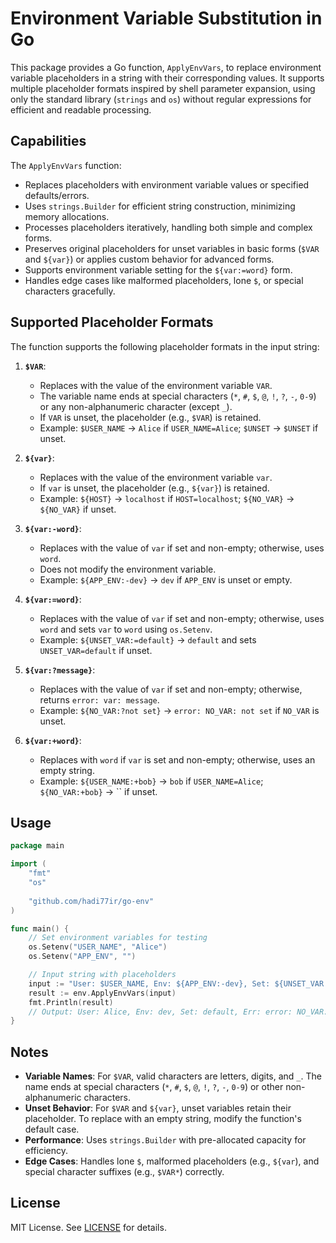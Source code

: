 # Environment Variable Substitution in Go

This package provides a Go function, `ApplyEnvVars`, to replace environment variable placeholders in a string with their corresponding values. It supports multiple placeholder formats inspired by shell parameter expansion, using only the standard library (`strings` and `os`) without regular expressions for efficient and readable processing.

## Capabilities

The `ApplyEnvVars` function:
- Replaces placeholders with environment variable values or specified defaults/errors.
- Uses `strings.Builder` for efficient string construction, minimizing memory allocations.
- Processes placeholders iteratively, handling both simple and complex forms.
- Preserves original placeholders for unset variables in basic forms (`$VAR` and `${var}`) or applies custom behavior for advanced forms.
- Supports environment variable setting for the `${var:=word}` form.
- Handles edge cases like malformed placeholders, lone `$`, or special characters gracefully.

## Supported Placeholder Formats

The function supports the following placeholder formats in the input string:

1. **`$VAR`**:
    - Replaces with the value of the environment variable `VAR`.
    - The variable name ends at special characters (`*`, `#`, `$`, `@`, `!`, `?`, `-`, `0-9`) or any non-alphanumeric character (except `_`).
    - If `VAR` is unset, the placeholder (e.g., `$VAR`) is retained.
    - Example: `$USER_NAME` → `Alice` if `USER_NAME=Alice`; `$UNSET` → `$UNSET` if unset.

2. **`${var}`**:
    - Replaces with the value of the environment variable `var`.
    - If `var` is unset, the placeholder (e.g., `${var}`) is retained.
    - Example: `${HOST}` → `localhost` if `HOST=localhost`; `${NO_VAR}` → `${NO_VAR}` if unset.

3. **`${var:-word}`**:
    - Replaces with the value of `var` if set and non-empty; otherwise, uses `word`.
    - Does not modify the environment variable.
    - Example: `${APP_ENV:-dev}` → `dev` if `APP_ENV` is unset or empty.

4. **`${var:=word}`**:
    - Replaces with the value of `var` if set and non-empty; otherwise, uses `word` and sets `var` to `word` using `os.Setenv`.
    - Example: `${UNSET_VAR:=default}` → `default` and sets `UNSET_VAR=default` if unset.

5. **`${var:?message}`**:
    - Replaces with the value of `var` if set and non-empty; otherwise, returns `error: var: message`.
    - Example: `${NO_VAR:?not set}` → `error: NO_VAR: not set` if `NO_VAR` is unset.

6. **`${var:+word}`**:
    - Replaces with `word` if `var` is set and non-empty; otherwise, uses an empty string.
    - Example: `${USER_NAME:+bob}` → `bob` if `USER_NAME=Alice`; `${NO_VAR:+bob}` → `` if unset.

## Usage

```go
package main

import (
	"fmt"
	"os"
	
	"github.com/hadi77ir/go-env"
)

func main() {
	// Set environment variables for testing
	os.Setenv("USER_NAME", "Alice")
	os.Setenv("APP_ENV", "")

	// Input string with placeholders
	input := "User: $USER_NAME, Env: ${APP_ENV:-dev}, Set: ${UNSET_VAR:=default}, Err: ${NO_VAR:?not set}, Alt: ${USER_NAME:+bob}, Host: $HOST*test"
	result := env.ApplyEnvVars(input)
	fmt.Println(result)
	// Output: User: Alice, Env: dev, Set: default, Err: error: NO_VAR: not set, Alt: bob, Host: $HOST*test
}
```

## Notes

- **Variable Names**: For `$VAR`, valid characters are letters, digits, and `_`. The name ends at special characters (`*`, `#`, `$`, `@`, `!`, `?`, `-`, `0-9`) or other non-alphanumeric characters.
- **Unset Behavior**: For `$VAR` and `${var}`, unset variables retain their placeholder. To replace with an empty string, modify the function's default case.
- **Performance**: Uses `strings.Builder` with pre-allocated capacity for efficiency.
- **Edge Cases**: Handles lone `$`, malformed placeholders (e.g., `${var`), and special character suffixes (e.g., `$VAR*`) correctly.

## License

MIT License. See [LICENSE](LICENSE) for details.